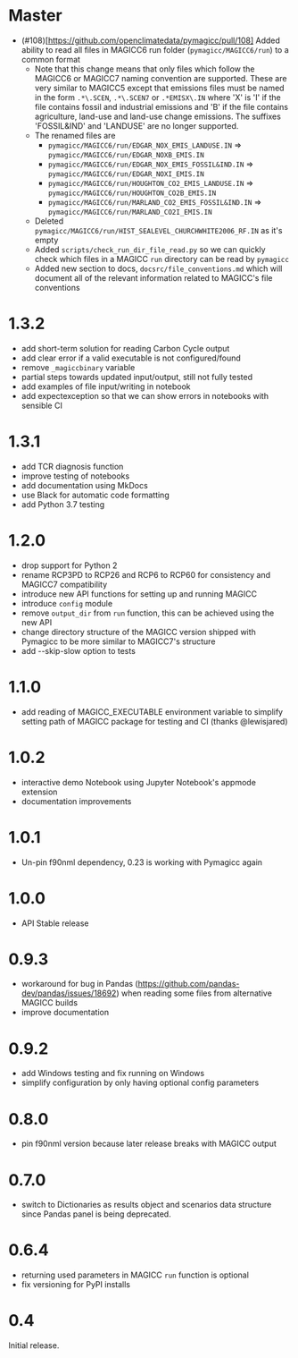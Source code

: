 Master
=====

- (#108)[https://github.com/openclimatedata/pymagicc/pull/108] Added ability to read all files in MAGICC6 run folder (`pymagicc/MAGICC6/run`) to a common format
    - Note that this change means that only files which follow the MAGICC6 or MAGICC7 naming convention are supported. These are very similar to MAGICC5 except that emissions files must be named in the form `.*\.SCEN`, `.*\.SCEN7` or `.*EMISX\.IN` where 'X' is 'I' if the file contains fossil and industrial emissions and 'B' if the file contains agriculture, land-use and land-use change emissions. The suffixes 'FOSSIL&IND' and 'LANDUSE' are no longer supported.
    - The renamed files are
        - `pymagicc/MAGICC6/run/EDGAR_NOX_EMIS_LANDUSE.IN` => `pymagicc/MAGICC6/run/EDGAR_NOXB_EMIS.IN`
        - `pymagicc/MAGICC6/run/EDGAR_NOX_EMIS_FOSSIL&IND.IN` => `pymagicc/MAGICC6/run/EDGAR_NOXI_EMIS.IN`
        - `pymagicc/MAGICC6/run/HOUGHTON_CO2_EMIS_LANDUSE.IN` => `pymagicc/MAGICC6/run/HOUGHTON_CO2B_EMIS.IN`
        - `pymagicc/MAGICC6/run/MARLAND_CO2_EMIS_FOSSIL&IND.IN` => `pymagicc/MAGICC6/run/MARLAND_CO2I_EMIS.IN`
    - Deleted ` pymagicc/MAGICC6/run/HIST_SEALEVEL_CHURCHWHITE2006_RF.IN` as it's empty
    - Added `scripts/check_run_dir_file_read.py` so we can quickly check which files in a MAGICC `run` directory can be read by `pymagicc`
    - Added new section to docs, `docsrc/file_conventions.md` which will document all of the relevant information related to MAGICC's file conventions


1.3.2
=====

- add short-term solution for reading Carbon Cycle output
- add clear error if a valid executable is not configured/found
- remove `_magiccbinary` variable
- partial steps towards updated input/output, still not fully tested
- add examples of file input/writing in notebook
- add expectexception so that we can show errors in notebooks with
  sensible CI

1.3.1
=====

- add TCR diagnosis function
- improve testing of notebooks
- add documentation using MkDocs
- use Black for automatic code formatting
- add Python 3.7 testing

1.2.0
=====

- drop support for Python 2
- rename RCP3PD to RCP26 and RCP6 to RCP60 for consistency and MAGICC7
  compatibility
- introduce new API functions for setting up and running MAGICC
- introduce `config` module
- remove `output_dir` from `run` function, this can be achieved using the new API
- change directory structure of the MAGICC version shipped with Pymagicc
  to be more similar to MAGICC7's structure
- add \--skip-slow option to tests

1.1.0
=====

- add reading of MAGICC\_EXECUTABLE environment variable to simplify
  setting path of MAGICC package for testing and CI
  (thanks @lewisjared)

1.0.2
=====

- interactive demo Notebook using Jupyter Notebook\'s appmode
  extension
- documentation improvements

1.0.1
=====

- Un-pin f90nml dependency, 0.23 is working with Pymagicc again

1.0.0
=====

- API Stable release

0.9.3
=====

- workaround for bug in Pandas
  (<https://github.com/pandas-dev/pandas/issues/18692>) when reading
  some files from alternative MAGICC builds
- improve documentation

0.9.2
=====

- add Windows testing and fix running on Windows
- simplify configuration by only having optional config parameters

0.8.0
=====

- pin f90nml version because later release breaks with MAGICC output

0.7.0
=====

- switch to Dictionaries as results object and scenarios data
  structure since Pandas panel is being deprecated.

0.6.4
=====

- returning used parameters in MAGICC `run` function is optional
- fix versioning for PyPI installs

0.4
===

Initial release.
